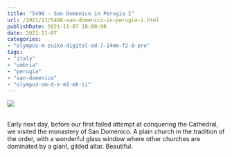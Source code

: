 ```yaml
---
title: "5498 - San Domenico in Perugia I"
url: /2021/11/5498-san-domenico-in-perugia-i.html
publishDate: 2021-11-07 18:00:00
date: 2021-11-07
categories:
- "olympus-m-zuiko-digital-ed-7-14mm-f2-8-pro"
tags:
- "italy"
- "umbria"
- "perugia"
- "san-domenico"
- "olympus-om-d-e-m1-mk-ii"
---
```

<div class="container">
<div class="center"><a target="_blank" href="https://d25zfm9zpd7gm5.cloudfront.net/1200x1200/2019/20190902_095617-2-HDR_lr.jpg"><img class="webfeedsFeaturedVisual" src="https://d25zfm9zpd7gm5.cloudfront.net/0600x0600/2019/20190902_095617-2-HDR_lr.jpg" /></a></div>
</div>
<br />

Early next day, before our first failed attempt at
conquering the Cathedral, we visited the monastery of San
Domenico. A plain church in the tradition of the order, with
a wonderful glass window where other churches are dominated
by a giant, gilded altar. Beautiful.
